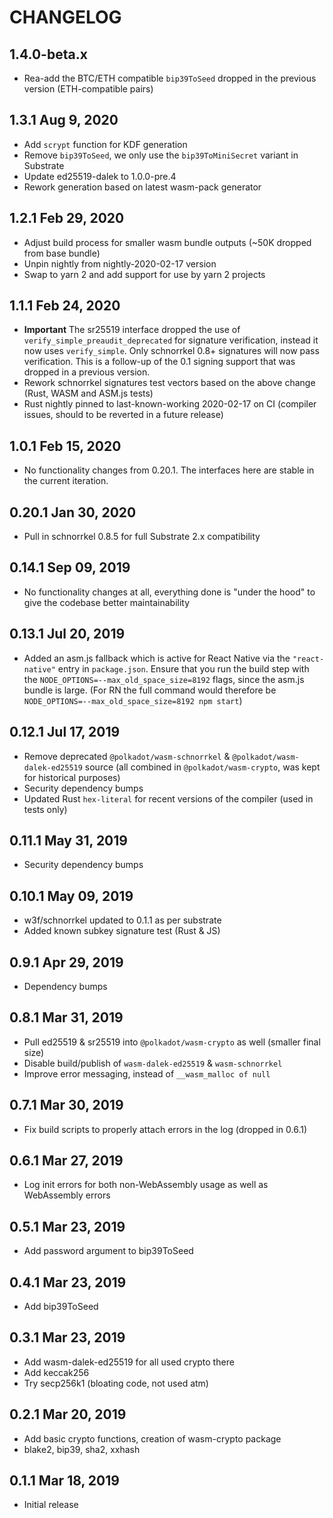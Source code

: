 # CHANGELOG

## 1.4.0-beta.x

- Rea-add the BTC/ETH compatible `bip39ToSeed` dropped in the previous version (ETH-compatible pairs)

## 1.3.1 Aug 9, 2020

- Add `scrypt` function for KDF generation
- Remove `bip39ToSeed`, we only use the `bip39ToMiniSecret` variant in Substrate
- Update ed25519-dalek to 1.0.0-pre.4
- Rework generation based on latest wasm-pack generator

## 1.2.1 Feb 29, 2020

- Adjust build process for smaller wasm bundle outputs (~50K dropped from base bundle)
- Unpin nightly from nightly-2020-02-17 version
- Swap to yarn 2 and add support for use by yarn 2 projects

## 1.1.1 Feb 24, 2020

- **Important** The sr25519 interface dropped the use of `verify_simple_preaudit_deprecated` for signature verification, instead it now uses `verify_simple`. Only schnorrkel 0.8+ signatures will now pass verification. This is a follow-up of the 0.1 signing support that was dropped in a previous version.
- Rework schnorrkel signatures test vectors based on the above change (Rust, WASM and ASM.js tests)
- Rust nightly pinned to last-known-working 2020-02-17 on CI (compiler issues, should to be reverted in a future release)

## 1.0.1 Feb 15, 2020

- No functionality changes from 0.20.1. The interfaces here are stable in the current iteration.

## 0.20.1 Jan 30, 2020

- Pull in schnorrkel 0.8.5 for full Substrate 2.x compatibility

## 0.14.1 Sep 09, 2019

- No functionality changes at all, everything done is "under the hood" to give the codebase better maintainability

## 0.13.1 Jul 20, 2019

- Added an asm.js fallback which is active for React Native via the `"react-native"` entry in `package.json`. Ensure that you run the build step with the `NODE_OPTIONS=--max_old_space_size=8192` flags, since the asm.js bundle is large. (For RN the full command would therefore be `NODE_OPTIONS=--max_old_space_size=8192 npm start`)

## 0.12.1 Jul 17, 2019

- Remove deprecated `@polkadot/wasm-schnorrkel` & `@polkadot/wasm-dalek-ed25519` source (all combined in `@polkadot/wasm-crypto`, was kept for historical purposes)
- Security dependency bumps
- Updated Rust `hex-literal` for recent versions of the compiler (used in tests only)

## 0.11.1 May 31, 2019

- Security dependency bumps

## 0.10.1 May 09, 2019

- w3f/schnorrkel updated to 0.1.1 as per substrate
- Added known subkey signature test (Rust & JS)

## 0.9.1 Apr 29, 2019

- Dependency bumps

## 0.8.1 Mar 31, 2019

- Pull ed25519 & sr25519 into `@polkadot/wasm-crypto` as well (smaller final size)
- Disable build/publish of `wasm-dalek-ed25519` & `wasm-schnorrkel`
- Improve error messaging, instead of `__wasm_malloc of null`

## 0.7.1 Mar 30, 2019

- Fix build scripts to properly attach errors in the log (dropped in 0.6.1)

## 0.6.1 Mar 27, 2019

- Log init errors for both non-WebAssembly usage as well as WebAssembly errors

## 0.5.1 Mar 23, 2019

- Add password argument to bip39ToSeed

## 0.4.1 Mar 23, 2019

- Add bip39ToSeed

## 0.3.1 Mar 23, 2019

- Add wasm-dalek-ed25519 for all used crypto there
- Add keccak256
- Try secp256k1 (bloating code, not used atm)

## 0.2.1 Mar 20, 2019

- Add basic crypto functions, creation of wasm-crypto package
- blake2, bip39, sha2, xxhash

## 0.1.1 Mar 18, 2019

- Initial release
